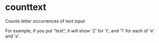 # counttext
Counts letter occurrences of text input

For example, if you put "test", it will show '2' for 't', and '1' for each of 'e' and 's'.
